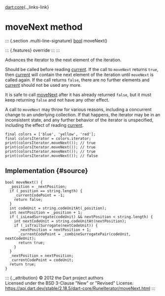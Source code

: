 [dart:core](../../dart-core/dart-core-library){._links-link}

moveNext method
===============

::: {.section .multi-line-signature}
[bool](../bool-class) moveNext()

::: {.features}
override
:::
:::

Advances the iterator to the next element of the iteration.

Should be called before reading [current](current). If the call to
`moveNext` returns `true`, then [current](current) will contain the next
element of the iteration until `moveNext` is called again. If the call
returns `false`, there are no further elements and [current](current)
should not be used any more.

It is safe to call [moveNext](movenext) after it has already returned
`false`, but it must keep returning `false` and not have any other
effect.

A call to `moveNext` may throw for various reasons, including a
concurrent change to an underlying collection. If that happens, the
iterator may be in an inconsistent state, and any further behavior of
the iterator is unspecified, including the effect of reading
[current](current).

``` {.language-dart data-language="dart"}
final colors = ['blue', 'yellow', 'red'];
final colorsIterator = colors.iterator;
print(colorsIterator.moveNext()); // true
print(colorsIterator.moveNext()); // true
print(colorsIterator.moveNext()); // true
print(colorsIterator.moveNext()); // false
```

Implementation {#source}
--------------

``` {.language-dart data-language="dart"}
bool moveNext() {
  _position = _nextPosition;
  if (_position == string.length) {
    _currentCodePoint = -1;
    return false;
  }
  int codeUnit = string.codeUnitAt(_position);
  int nextPosition = _position + 1;
  if (_isLeadSurrogate(codeUnit) && nextPosition < string.length) {
    int nextCodeUnit = string.codeUnitAt(nextPosition);
    if (_isTrailSurrogate(nextCodeUnit)) {
      _nextPosition = nextPosition + 1;
      _currentCodePoint = _combineSurrogatePair(codeUnit, nextCodeUnit);
      return true;
    }
  }
  _nextPosition = nextPosition;
  _currentCodePoint = codeUnit;
  return true;
}
```

::: {._attribution}
© 2012 the Dart project authors\
Licensed under the BSD 3-Clause \"New\" or \"Revised\" License.\
<https://api.dart.dev/stable/2.18.5/dart-core/RuneIterator/moveNext.html>
:::
